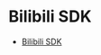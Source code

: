 # Bilibili SDK

- [Bilibili SDK](https://launcher-webstatic.mihoyo.com/launcher-public/2024/01/16/1f0f2988a4dce2ffde7a9bf2cf03f70a_1450228453910290853.zip)
